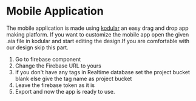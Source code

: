 # Mobile Application

The mobile application is made using [kodular](http://kodular.io) an easy drag and drop app making platform. 
If you want to customize the mobile app open the given .aia file in kodular and start editing the design.If you are comfortable with our design skip this part.

1. Go to firebase component
2. Change the Firebase URL to yours
3. if you don't have any tags in Realtime database set the project bucket blank else give the tag name as project bucket
4. Leave the firebase token as it is
5. Export and now the app is ready to use.
